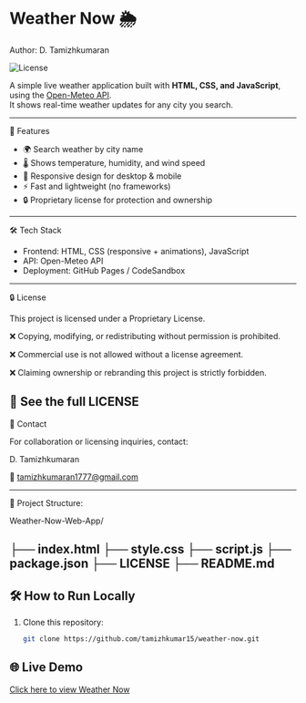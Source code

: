 # Weather Now 🌦️
Author: D. Tamizhkumaran

![License](https://img.shields.io/badge/License-Proprietary-blue.svg)

A simple live weather application built with **HTML, CSS, and JavaScript**, using the [Open-Meteo API](https://open-meteo.com/).  
It shows real-time weather updates for any city you search.

---

🚀 Features
- 🌍 Search weather by city name
- 🌡️ Shows temperature, humidity, and wind speed
- 📱 Responsive design for desktop & mobile
- ⚡ Fast and lightweight (no frameworks)
- 🔒 Proprietary license for protection and ownership
---

🛠️ Tech Stack
- Frontend: HTML, CSS (responsive + animations), JavaScript  
- API: Open-Meteo API  
- Deployment: GitHub Pages / CodeSandbox  

---

🔒 License

This project is licensed under a Proprietary License.

❌ Copying, modifying, or redistributing without permission is prohibited.

❌ Commercial use is not allowed without a license agreement.

❌ Claiming ownership or rebranding this project is strictly forbidden.

📌 See the full LICENSE
---

📧 Contact  

For collaboration or licensing inquiries, contact:

D. Tamizhkumaran

📩 [tamizhkumaran1777@gmail.com](mailto:tamizhkumaran1777@gmail.com)

---

📂 Project Structure:

Weather-Now-Web-App/

├── index.html
├── style.css
├── script.js
├── package.json
├── LICENSE
├── README.md
---

## 🛠️ How to Run Locally
1. Clone this repository:
   ```bash
   git clone https://github.com/tamizhkumar15/weather-now.git
## 🌐 Live Demo
[Click here to view Weather Now](https://tamizhkumar15.github.io/weather-now/)
